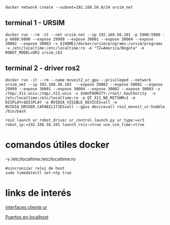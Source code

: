 

```
docker network create --subnet=192.168.56.0/24 ursim_net
```

## terminal 1 - URSIM

```
docker run --rm -it --net ursim_net --ip 192.168.56.101 -p 5900:5900 -p 6080:6080 --expose 29999 --expose 30001 --expose 30004 --expose 30002 --expose 30003 -v ${HOME}/docker/ursim/programs:/ursim/programs -v /etc/localtime:/etc/localtime:ro -e "TZ=America/Bogota" -e ROBOT_MODEL=UR3 ursim_cb3
```

## terminal 2 - driver ros2

```
docker run -it --rm --name moveit2_ur_gpu --privileged --network ursim_net --ip 192.168.56.103  --expose 50002 --expose 50001 --expose 29999 --expose 30001 --expose 30004 --expose 30002 --expose 30003 -v /tmp/.X11-unix:/tmp/.X11-unix -v $XAUTHORITY:/root/.Xauthority  -v /etc/localtime:/etc/localtime:ro -e QT_X11_NO_MITSHM=1 -e DISPLAY=$DISPLAY -e NVIDIA_VISIBLE_DEVICES=all -e NVIDIA_DRIVER_CAPABILITIES=all --gpus device=all ros2_moveit_ur:humble /bin/bash
```

```
ros2 launch ur_robot_driver ur_control.launch.py ur_type:=ur3 robot_ip:=192.168.56.101 launch_rviz:=true use_sim_time:=true
```

# comandos útiles docker
-v /etc/localtime:/etc/localtime:ro

```
#sincronizar reloj de host
sudo timedatectl set-ntp true
```

# links de interés

[interfaces cliente ur](https://www.universal-robots.com/articles/ur/interface-communication/overview-of-client-interfaces/)


[Puertos en localhost](https://forum.universal-robots.com/t/overview-of-used-ports-on-local-host/8889)
